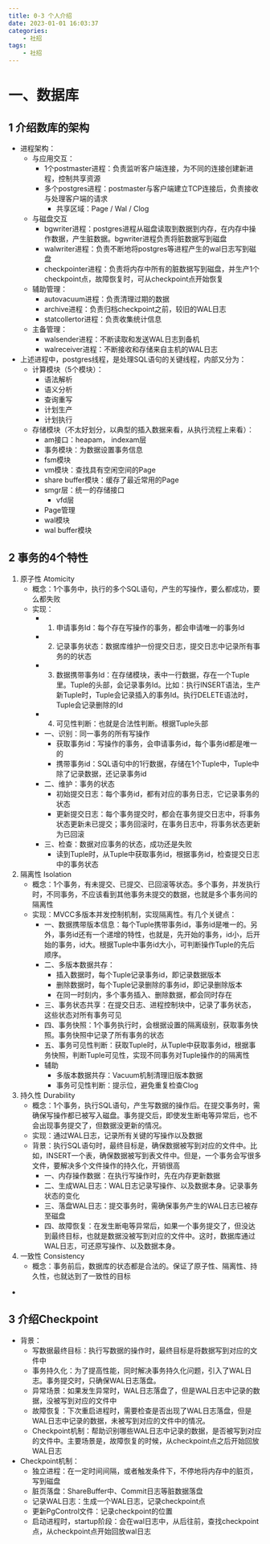 ```yaml
---
title: 0-3 个人介绍
date: 2023-01-01 16:03:37
categories:
    - 社招
tags:
    - 社招
---
```


# 一、数据库
## 1 介绍数库的架构
- 进程架构：
    - 与应用交互：
        - 1个postmaster进程：负责监听客户端连接，为不同的连接创建新进程，控制共享资源
        - 多个postgres进程：postmaster与客户端建立TCP连接后，负责接收与处理客户端的请求
            - 共享区域：Page / Wal / Clog
    - 与磁盘交互
        - bgwriter进程：postgres进程从磁盘读取到数据到内存，在内存中操作数据，产生脏数据。bgwriter进程负责将脏数据写到磁盘
        - walwriter进程：负责不断地将postgres等进程产生的wal日志写到磁盘
        - checkpointer进程：负责将内存中所有的脏数据写到磁盘，并生产1个checkpoint点，故障恢复时，可从checkpoint点开始恢复
    - 辅助管理：
        - autovacuum进程：负责清理过期的数据
        - archive进程：负责归档checkpoint之前，较旧的WAL日志
        - statcollertor进程：负责收集统计信息
    - 主备管理：
        - walsender进程：不断读取和发送WAL日志到备机
        - walreceiver进程：不断接收和存储来自主机的WAL日志
- 上述进程中，postgres线程，是处理SQL语句的关键线程，内部又分为：
    - 计算模块（5个模块）：
        - 语法解析
        - 语义分析
        - 查询重写
        - 计划生产
        - 计划执行
    - 存储模块（不太好划分，以典型的插入数据来看，从执行流程上来看）：
        - am接口：heapam， indexam层
        - 事务模块：为数据设置事务信息
        - fsm模块
        - vm模块：查找具有空闲空间的Page
        - share buffer模块：缓存了最近常用的Page
        - smgr层：统一的存储接口
            - vfd层
        - Page管理
        - wal模块
        - wal buffer模块

## 2 事务的4个特性
1. 原子性 Atomicity
    - 概念：1个事务中，执行的多个SQL语句，产生的写操作，要么都成功，要么都失败
    - 实现：
        - 1. 申请事务Id：每个存在写操作的事务，都会申请唯一的事务Id
        - 2. 记录事务状态：数据库维护一份提交日志，提交日志中记录所有事务的的状态
        - 3. 数据携带事务Id：在存储模块，表中一行数据，存在一个Tuple里。Tuple的头部，会记录事务Id。比如：执行INSERT语法，生产新Tuple时，Tuple会记录插入的事务Id。执行DELETE语法时，Tuple会记录删除的Id
        - 4. 可见性判断：也就是合法性判断。根据Tuple头部
        - 一、识别：同一事务的所有写操作
            - 获取事务id：写操作的事务，会申请事务id，每个事务id都是唯一的
            - 携带事务id：SQL语句中的1行数据，存储在1个Tuple中，Tuple中除了记录数据，还记录事务id
        - 二、维护：事务的状态
            - 初始提交日志：每个事务id，都有对应的事务日志，它记录事务的状态
            - 更新提交日志：每个事务提交时，都会在事务提交日志中，将事务状态更新未已提交；事务回滚时，在事务日志中，将事务状态更新为已回滚
        - 三、检查：数据对应事务的状态，成功还是失败
            - 读到Tuple时，从Tuple中获取事务id，根据事务id，检查提交日志中的事务状态
2. 隔离性 Isolation
    - 概念：1个事务，有未提交、已提交、已回滚等状态。多个事务，并发执行时，不同事务，不应该看到其他事务未提交的数据，也就是多个事务间的隔离性
    - 实现：MVCC多版本并发控制机制，实现隔离性。有几个关键点：
        - 一、数据携带版本信息：每个Tuple携带事务id，事务id是唯一的。另外，事务id还有一个递增的特性，也就是，先开始的事务，id小，后开始的事务，id大。根据Tuple中事务id大小，可判断操作Tuple的先后顺序。
        - 二、多版本数据共存：
            - 插入数据时，每个Tuple记录事务id，即记录数据版本
            - 删除数据时，每个Tuple记录删除的事务id，即记录删除版本
            - 在同一时刻内，多个事务插入、删除数据，都会同时存在
        - 三、事务状态共享：在提交日志、进程控制块中，记录了事务状态，这些状态对所有事务可见
        - 四、事务快照：1个事务执行时，会根据设置的隔离级别，获取事务快照。事务快照中记录了所有事务的状态
        - 五、事务可见性判断：获取Tuple时，从Tuple中获取事务id，根据事务快照，判断Tuple可见性，实现不同事务对Tuple操作的的隔离性
        - 辅助
            - 多版本数据共存：Vacuum机制清理旧版本数据
            - 事务可见性判断：提示位，避免重复检查Clog
3. 持久性 Durability
    - 概念：1个事务，执行SQL语句，产生写数据的操作后。在提交事务时，需确保写操作都已被写入磁盘。事务提交后，即使发生断电等异常后，也不会出现事务提交了，但数据没更新的情况。
    - 实现：通过WAL日志，记录所有关键的写操作以及数据
    - 背景：执行SQL语句时，最终目标是，确保数据被写到对应的文件中。比如，INSERT一个表，确保数据被写到表文件中。但是，一个事务会写很多文件，要解决多个文件操作的持久化，开销很高
        - 一、内存操作数据：在执行写操作时，先在内存更新数据
        - 二、生成WAL日志：WAL日志记录写操作、以及数据本身。记录事务状态的变化
        - 三、落盘WAL日志：提交事务时，需确保事务产生的WAL日志已被存至磁盘
        - 四、故障恢复：在发生断电等异常后，如果一个事务提交了，但没达到最终目标，也就是数据没被写到对应的文件中。这时，数据库通过WAL日志，可还原写操作、以及数据本身。
4. 一致性 Consistency
    - 概念：事务前后，数据库的状态都是合法的。保证了原子性、隔离性、持久性，也就达到了一致性的目标
 -
## 3 介绍Checkpoint
- 背景：
    - 写数据最终目标：执行写数据的操作时，最终目标是将数据写到对应的文件中
    - 事务持久化：为了提高性能，同时解决事务持久化问题，引入了WAL日志。事务提交时，只确保WAL日志落盘。
    - 异常场景：如果发生异常时，WAL日志落盘了，但是WAL日志中记录的数据，没被写到对应的文件中
    - 故障恢复：下次重启进程时，需要检查是否出现了WAL日志落盘，但是WAL日志中记录的数据，未被写到对应的文件中的情况。
    - Checkpoint机制：帮助识别哪些WAL日志中记录的数据，是否被写到对应的文件中。主要场景是，故障恢复的时候，从checkpoint点之后开始回放WAL日志
- Checkpoint机制：
    - 独立进程：在一定时间间隔，或者触发条件下，不停地将内存中的脏页，写到磁盘
    - 脏页落盘：ShareBuffer中、Commit日志等脏数据落盘
    - 记录WAL日志：生成一个WAL日志，记录checkpoint点
    - 更新PgControl文件：记录checkpoint的位置
    - 启动进程时，startup阶段：会在wal日志中，从后往前，查找checkpoint点，从checkpoint点开始回放wal日志